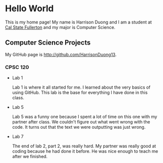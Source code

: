 # Hello World

This is my home page! My name is Harrison Duong and I am a student at [Cal State Fullerton](http://www.fullerton.edu/) and my major is Computer Science.

## Computer Science Projects

My GitHub page is http://github.com/HarrisonDuong13.

### CPSC 120

* Lab 1

    Lab 1 is where it all started for me. I learned about the very basics of using GitHub. This lab is the base for everything I have done in this class.

* Lab 5

    Lab 5 was a funny one because I spent a lot of time on this one with my partner after class. We couldn't figure out what went wrong with the code. It turns out that the text we were outputting was just wrong.

* Lab 7

    The end of lab 2, part 2, was really hard. My partner was really good at coding because he had done it before. He was nice enough to teach me after we finished.